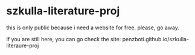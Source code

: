 # szkulla-literature-proj
this is only public because i need a website for free.
please, go away.

If you are still here, you can go check the site: penzboti.github.io/szkulla-literaure-proj
